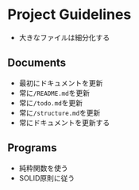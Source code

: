 # Project Guidelines

* 大きなファイルは細分化する

## Documents

* 最初にドキュメントを更新
* 常に`/README.md`を更新
* 常に`/todo.md`を更新
* 常に`/structure.md`を更新
* 常にドキュメントを更新する

## Programs

* 純粋関数を使う
* SOLID原則に従う
